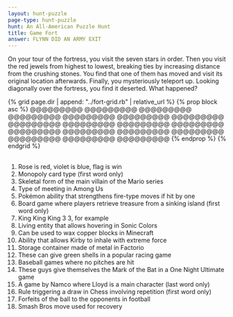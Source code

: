 ```yaml
---
layout: hunt-puzzle
page-type: hunt-puzzle
hunt: An All-American Puzzle Hunt
title: Game Fort
answer: FLYNN DID AN ARMY EXIT
---
```

<p class="puzzle-flavor" markdown="1">
On your tour of the fortress, you visit the seven stars in order. Then you visit the red jewels from highest to lowest, breaking ties by increasing distance from the crushing stones. You find that one of them has moved and visit its original location afterwards. Finally, you mysteriously teleport up. Looking diagonally over the fortress, you find it deserted. What happened?
</p>

<div class="fort-grid">
{% grid page.dir | append: "../fort-grid.rb" | relative_url %}
{% prop block asc %}
         @@@@@@@@@
         @@@@@@@@@
         @@@@@@@@@
         @@@@@@@@@
         @@@@@@@@@
         @@@@@@@@@
         @@@@@@@@@
         @@@@@@@@@
         @@@@@@@@@
@@@@@@@@@         
@@@@@@@@@         
@@@@@@@@@         
@@@@@@@@@         
@@@@@@@@@         
@@@@@@@@@         
@@@@@@@@@         
@@@@@@@@@         
@@@@@@@@@         
{% endprop %}
{% endgrid %}
</div>
<br>

 1. Rose is red, violet is blue, flag is win
 2. Monopoly card type (first word only)
 3. Skeletal form of the main villain of the Mario series
 4. Type of meeting in Among Us
 5. Pokémon ability that strengthens fire-type moves if hit by one
 6. Board game where players retrieve treasure from a sinking island (first word only)
 7. King King King 3 3, for example
 8. Living entity that allows hovering in Sonic Colors
 9. Can be used to wax copper blocks in Minecraft
10. Ability that allows Kirby to inhale with extreme force
11. Storage container made of metal in Factorio
12. These can give green shells in a popular racing game
13. Baseball games where no pitches are hit
14. These guys give themselves the Mark of the Bat in a One Night Ultimate game
15. A game by Namco where Lloyd is a main character (last word only)
16. Rule triggering a draw in Chess involving repetition (first word only)
17. Forfeits of the ball to the opponents in football
18. Smash Bros move used for recovery

<canvas class="gltf-viewer wf-model"></canvas>
<script src="{{ '/assets/gltf-viewer.js' | relative_url }}"></script>
